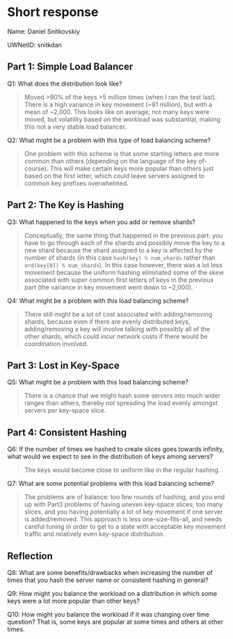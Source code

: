 # Short response
Name: Daniel Snitkovskiy

UWNetID: snitkdan

## Part 1: Simple Load Balancer
Q1: What does the distribution look like? 

> Moved >90% of the keys >5 million times (when I ran the test last). There is a high variance in key movement (~81 million), but with a mean of ~2,000. This looks like on average, not many keys were moved, but
volatility based on the workload was substantial, making this not a 
very stable load balancer. 

Q2: What might be a problem with this type of load balancing scheme?

> One problem with this scheme is that some starting letters are more common than others (depending on the language of the key of-course). 
This will make certain keys more popular than others just based on
the first letter, which could leave servers assigned to common
key prefixes overwhelmed. 


## Part 2: The Key is Hashing
Q3: What happened to the keys when you add or remove shards? 

> Conceptually, the same thing that happened in the previous part: you have to go through each of the shards and possibly move the key to a new shard because the shard assigned to a key is affected by the number of shards (in this case `hash(key) % num_shards` rather than `ord(key[0]) % num_shards`). In this case however, there was a lot less movement because the uniform hashing eliminated some of the skew associated with super common first letters of keys in the previous part (the variance in key movement went down to ~2,000).


Q4: What might be a problem with this load balancing scheme?

> There still might be a lot of cost associated with adding/removing shards, because even if there are evenly distributed keys, adding/removing a key will involve talking with possibly all of the other shards, which could incur network costs if there would be coordination involved. 

## Part 3: Lost in Key-Space
Q5: What might be a problem with this load balancing scheme? 

> There is a chance that we might hash some servers into much wider ranges than others, thereby not spreading the load evenly amongst servers per key-space slice. 

## Part 4: Consistent Hashing
Q6: If the number of times we hashed to create slices goes towards infinity, what would we expect to see in the distribution of keys among servers? 

> The keys would become close to uniform like in the regular hashing. 

Q7: What are some potential problems with this load balancing scheme?

> The problems are of balance: too few rounds of hashing, and you end up with Part3 problems of having uneven key-space slices; too many slices, and you having
potentially a lot of key movement if one server is added/removed. This approach is less one-size-fits-all, and needs careful tuning in order to 
get to a state with acceptable key movement traffic and relatively even key-space distribution. 

## Reflection
Q8: What are some benefits/drawbacks when increasing the number of times that you hash the server name or consistent hashing in general? 


Q9: How might you balance the workload on a distribution in which some keys were a lot more popular than other keys?


Q10: How might you balance the workload if it was changing over time question? That is, some keys are popular at some times and others at other times. 

